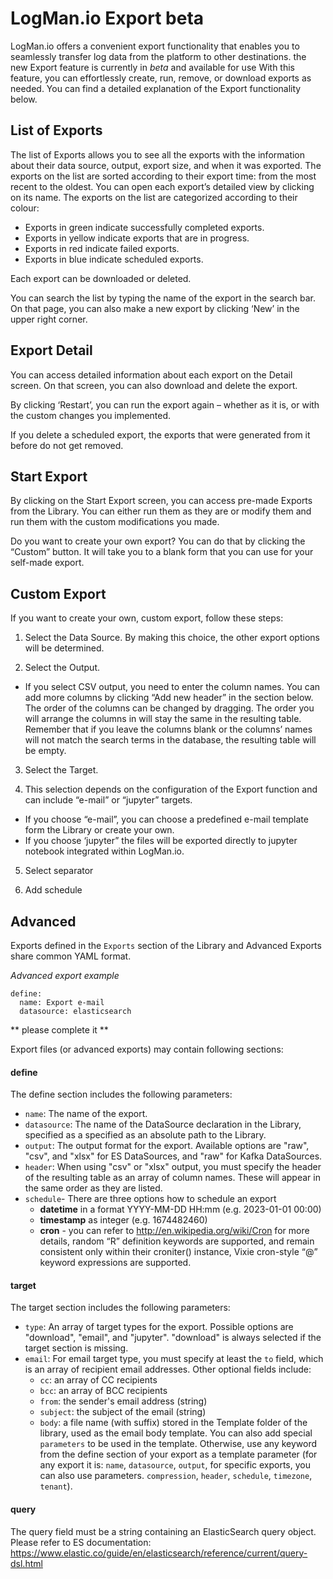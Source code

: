 # LogMan.io Export beta

LogMan.io offers a convenient export functionality that enables you to seamlessly transfer log data from the platform to other destinations.
the new Export feature is currently in *beta* and available for use
With this feature, you can effortlessly create, run, remove, or download exports as needed. 
You can find a detailed explanation of the Export functionality below.

## List of Exports
The list of Exports allows you to see all the exports with the information about their data source, output, export size, and when it was exported. The exports on the list are sorted according to their export time: from the most recent to the oldest. You can open each export’s detailed view by clicking on its name.
The exports on the list are categorized according to their colour: 
- Exports in green indicate successfully completed exports. 
- Exports in yellow indicate exports that are in progress.
- Exports in red indicate failed exports.
- Exports in blue indicate scheduled exports.

Each export can be downloaded or deleted.

You can search the list by typing the name of the export in the search bar. On that page, you can also make a new export by clicking ‘New’ in the upper right corner.

## Export Detail
You can access detailed information about each export on the Detail screen. On that screen, you can also download and delete the export.

By clicking ‘Restart’, you can run the export again – whether as it is, or with the custom changes you implemented. 

If you delete a scheduled export, the exports that were generated from it before do not get removed. 


## Start Export
By clicking on the Start Export screen, you can access pre-made Exports from the Library. You can either run them as they are or modify them and run them with the custom modifications you made. 

Do you want to create your own export?
You can do that by clicking the “Custom” button. It will take you to a blank form that you can use for your self-made export.

## Custom Export
If you want to create your own, custom export, follow these steps:

1.	Select the Data Source. By making this choice, the other export options will be determined. 

2.	Select the Output. 
 - If you select CSV output, you need to enter the column names. You can add more columns by clicking “Add new header” in the section below. The order of the columns can be changed by dragging. The order you will arrange the columns in will stay the same in the resulting table. Remember that if you leave the columns blank or the columns’ names will not match the search terms in the database, the resulting table will be empty. 

3.	Select the Target. 

4.	This selection depends on the configuration of the Export function and can include “e-mail” or “jupyter” targets.
 - If you choose “e-mail”, you can choose a predefined e-mail template form the Library or create your own. 
 - If you choose ‘jupyter” the files will be exported directly to jupyter notebook integrated within LogMan.io.

5.	Select separator

6.	Add schedule


## Advanced
Exports defined in the `Exports` section of the Library and Advanced Exports share common YAML format.

*Advanced export example*

```
define:
  name: Export e-mail
  datasource: elasticsearch

```
** please complete it **

Export files (or advanced exports) may contain following sections:

#### define
The define section includes the following parameters:

- `name`: The name of the export.
- `datasource`: The name of the DataSource declaration in the Library, specified as a specified as an absolute path to the Library.
- `output`: The output format for the export. Available options are "raw", "csv", and "xlsx" for ES DataSources, and "raw" for Kafka DataSources.
- `header`: When using "csv" or "xlsx" output, you must specify the header of the resulting table as an array of column names. These will appear in the same order as they are listed.
- `schedule`- There are three options how to schedule an export
    - **datetime** in a format YYYY-MM-DD HH:mm (e.g. 2023-01-01 00:00)
    - **timestamp** as integer (e.g. 1674482460)
    - **cron** - you can refer to http://en.wikipedia.org/wiki/Cron for more details, random “R” definition keywords are supported, and remain consistent only within their croniter() instance, Vixie cron-style “@” keyword expressions are supported.


#### target
The target section includes the following parameters:

- `type`: An array of target types for the export. Possible options are "download", "email", and "jupyter". "download" is always selected if the target section is missing.
- `email`: For email target type, you must specify at least the `to` field, which is an array of recipient email addresses. Other optional fields include:
    - `cc`: an array of CC recipients
    - `bcc`: an array of BCC recipients
    - `from`: the sender's email address (string)
    - `subject`: the subject of the email (string)
    - `body`: a file name (with suffix) stored in the Template folder of the library, used as the email body template. You can also add special `parameters` to be used in the template. Otherwise, use any keyword from the define section of your export as a template parameter (for any export it is: `name`, `datasource`, `output`, for specific exports, you can also use parameters. `compression`, `header`, `schedule`, `timezone`, `tenant`).

#### query
The query field must be a string containing an ElasticSearch query object. Please refer to ES documentation: https://www.elastic.co/guide/en/elasticsearch/reference/current/query-dsl.html


